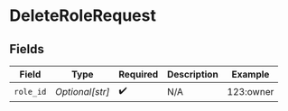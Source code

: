 # DeleteRoleRequest


## Fields

| Field              | Type               | Required           | Description        | Example            |
| ------------------ | ------------------ | ------------------ | ------------------ | ------------------ |
| `role_id`          | *Optional[str]*    | :heavy_check_mark: | N/A                | 123:owner          |
